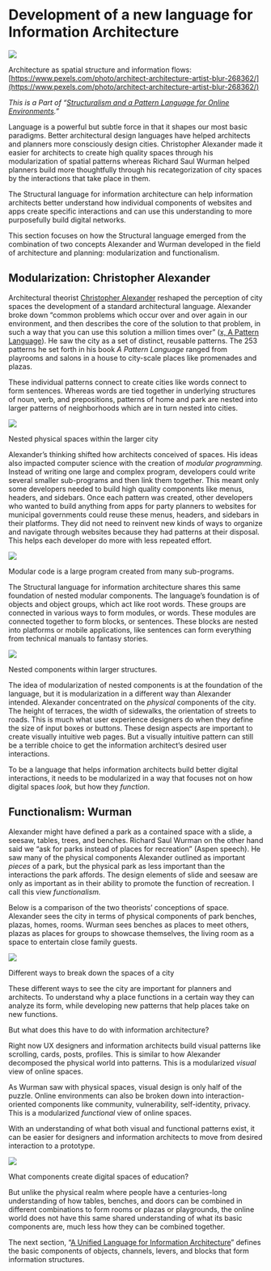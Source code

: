 ﻿---
author: Rachel Aliana
date: Jul 18, 2019
source: https://uxdesign.cc/development-of-a-new-language-for-information-architecture-8cd39d952834

---

# Development of a new language for Information Architecture

![](images/DvodQIKXefuTqN_voOLg.jpeg)

Architecture as spatial structure and information flows:  [https://www.pexels.com/photo/architect-architecture-artist-blur-268362/](https://www.pexels.com/photo/architect-architecture-artist-blur-268362/)

_This is a Part of “_[_Structuralism and a Pattern Language for Online Environments_](towards-a-larger-view-of-information-architecture.md)_.”_

Language is a powerful but subtle force in that it shapes our most basic paradigms. Better architectural design languages have helped architects and planners more consciously design cities. Christopher Alexander made it easier for architects to create high quality spaces through his modularization of spatial patterns whereas Richard Saul Wurman helped planners build more thoughtfully through his recategorization of city spaces by the interactions that take place in them.

The Structural language for information architecture can help information architects better understand how individual components of websites and apps create specific interactions and can use this understanding to more purposefully build digital networks.

This section focuses on how the Structural language emerged from the combination of two concepts Alexander and Wurman developed in the field of architecture and planning: modularization and functionalism.

## Modularization: Christopher Alexander

Architectural theorist  [Christopher Alexander](https://ced.berkeley.edu/ced/faculty-staff/christopher-alexander)  reshaped the perception of city spaces the development of a standard architectural language. Alexander broke down “common problems which occur over and over again in our environment, and then describes the core of the solution to that problem, in such a way that you can use this solution a million times over” ([x, A Pattern Language](http://www.arch.mcgill.ca/prof/mellin/articles/patternla.pdf)). He saw the city as a set of distinct, reusable patterns. The 253 patterns he set forth in his book  _A Pattern Language_ ranged from playrooms and salons in a house to city-scale places like promenades and plazas.

These individual patterns connect to create cities like words connect to form sentences. Whereas words are tied together in underlying structures of noun, verb, and prepositions, patterns of home and park are nested into larger patterns of neighborhoods which are in turn nested into cities.

![](images/EOqeecWO1UpXBIjbwcegAw.png)

Nested physical spaces within the larger city

Alexander’s thinking shifted how architects conceived of spaces. His ideas also impacted computer science with the creation of  _modular programming._  Instead of writing one large and complex program, developers could write several smaller sub-programs and then link them together. This meant only some developers needed to build high quality components like menus, headers, and sidebars. Once each pattern was created, other developers who wanted to build anything from apps for party planners to websites for municipal governments could reuse these menus, headers, and sidebars in their platforms. They did not need to reinvent new kinds of ways to organize and navigate through websites because they had patterns at their disposal. This helps each developer do more with less repeated effort.

![](images/urCG17aq4jiw97RI_s7BUg.png)

Modular code is a large program created from many sub-programs.

The Structural language for information architecture shares this same foundation of nested modular components. The language’s foundation is of objects and object groups, which act like root words. These groups are connected in various ways to form modules, or words. These modules are connected together to form blocks, or sentences. These blocks are nested into platforms or mobile applications, like sentences can form everything from technical manuals to fantasy stories.

![](images/ikbjOlwJ_d3jfM5odXzueQ.png)

Nested components within larger structures.

The idea of modularization of nested components is at the foundation of the language, but it is modularization in a different way than Alexander intended. Alexander concentrated on the  _physical_  components of the city. The height of terraces, the width of sidewalks, the orientation of streets to roads. This is much what user experience designers do when they define the size of input boxes or buttons. These design aspects are important to create visually intuitive web pages. But a visually intuitive pattern can still be a terrible choice to get the information architect’s desired user interactions.

To be a language that helps information architects build better digital interactions, it needs to be modularized in a way that focuses not on how digital spaces  _look,_  but how they  _function_.

## Functionalism: Wurman

Alexander might have defined a park as a contained space with a slide, a seesaw, tables, trees, and benches. Richard Saul Wurman on the other hand said we “ask for parks instead of places for recreation” (Aspen speech). He saw many of the physical components Alexander outlined as important  _pieces_ of a park, but the physical park as less important than the interactions the park affords. The design elements of slide and seesaw are only as important as in their ability to promote the function of recreation. I call this view  _functionalism._

Below is a comparison of the two theorists’ conceptions of space. Alexander sees the city in terms of physical components of park benches, plazas, homes, rooms. Wurman sees benches as places to meet others, plazas as places for groups to showcase themselves, the living room as a space to entertain close family guests.

![](images/3qcpTs1hGh7qBjz5jZuiBQ.png)

Different ways to break down the spaces of a city

These different ways to see the city are important for planners and architects. To understand why a place functions in a certain way they can analyze its form, while developing new patterns that help places take on new functions.

But what does this have to do with information architecture?

Right now UX designers and information architects build visual patterns like scrolling, cards, posts, profiles. This is similar to how Alexander decomposed the physical world into patterns. This is a modularized  _visual_ view of online spaces.

As Wurman saw with physical spaces, visual design is only half of the puzzle. Online environments can also be broken down into interaction-oriented components like community, vulnerability, self-identity, privacy. This is a modularized  _functional_  view of online spaces.

With an understanding of what both visual and functional patterns exist, it can be easier for designers and information architects to move from desired interaction to a prototype.

![](images/8aLo8jlu58QVTNQmo6n6Zg.png)

What components create digital spaces of education?

But unlike the physical realm where people have a centuries-long understanding of how tables, benches, and doors can be combined in different combinations to form rooms or plazas or playgrounds, the online world does not have this same shared understanding of what its basic components are, much less how they can be combined together.

The next section, “[A Unified Language for Information Architecture](a-unified-language-for-the-design-of-information-systems.md)” defines the basic components of objects, channels, levers, and blocks that form information structures.
